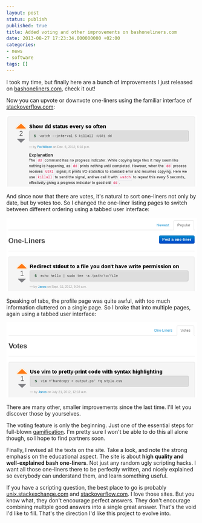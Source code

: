 ```yaml
---
layout: post
status: publish
published: true
title: Added voting and other improvements on bashoneliners.com
date: 2013-08-27 17:23:34.000000000 +02:00
categories:
- news
- software
tags: []
---
```

I took my time, but finally here are a bunch of improvements I just released on [bashoneliners.com](http://bashoneliners.com), check it out!

Now you can upvote or downvote one-liners using the familiar interface of [stackoverflow.com](http://stackoverflow.com):

<a class="thumbnail" href="http://www.bashoneliners.com/oneliners/oneliner/142/"><img alt="voting" src="/assets/images/screenshots/2013-08-voting1.png" /></a>

And since now that there are votes, it's natural to sort one-liners not only by date, but by votes too. So I changed the one-liner listing pages to switch between different ordering using a tabbed user interface:

<a class="thumbnail" href="http://www.bashoneliners.com/oneliners/oneliner/130/"><img alt="tabbed-oneliners2" src="/assets/images/screenshots/2013-08-tabbed-oneliners21.png" /></a>

Speaking of tabs, the profile page was quite awful, with too much information cluttered on a single page. So I broke that into multiple pages, again using a tabbed user interface:

<a class="thumbnail" href="http://www.bashoneliners.com/oneliners/oneliner/122/"><img alt="tabbed-profile" src="/assets/images/screenshots/2013-08-tabbed-profile.png" /></a>

There are many other, smaller improvements since the last time. I'll let you discover those by yourselves.

The voting feature is only the beginning. Just one of the essential steps for full-blown [gamification](http://en.wikipedia.org/wiki/Gamification). I'm pretty sure I won't be able to do this all alone though, so I hope to find partners soon.

Finally, I revised all the texts on the site. Take a look, and note the strong emphasis on the educational aspect. The site is about **high quality and well-explained bash one-liners**. Not just any random ugly scripting hacks. I want all those one-liners there to be perfectly written, and nicely explained so everybody can understand them, and learn something useful.

If you have a scripting question, the best place to go is probably [unix.stackexchange.com](http://unix.stackexchange.com) and [stackoverflow.com](http://stackoverflow.com/). I love those sites. But you know what, they don't encourage perfect answers. They don't encourage combining multiple good answers into a single great answer. That's the void I'd like to fill. That's the direction I'd like this project to evolve into.

